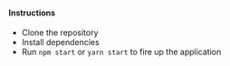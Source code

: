 #### Instructions
  - Clone the repository
  - Install dependencies
  - Run `npm start` or `yarn start` to fire up the application
